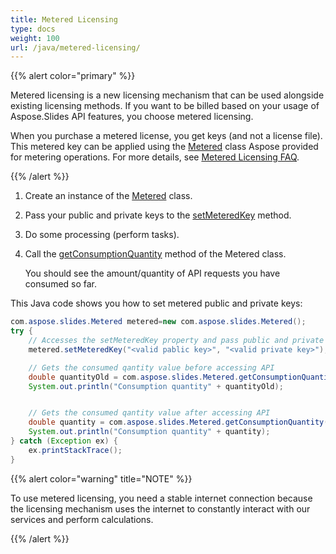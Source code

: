 ```yaml
---
title: Metered Licensing
type: docs
weight: 100
url: /java/metered-licensing/
---
```


{{% alert color="primary" %}} 

Metered licensing is a new licensing mechanism that can be used alongside existing licensing methods. If you want to be billed based on your usage of Aspose.Slides API features, you choose metered licensing.

When you purchase a metered license, you get keys (and not a license file). This metered key can be applied using the [Metered](https://reference.aspose.com/slides/java/com.aspose.slides/metered/) class Aspose provided for metering operations. For more details, see [Metered Licensing FAQ](https://purchase.aspose.com/faqs/licensing/metered).

{{% /alert %}} 
1. Create an instance of the [Metered](https://reference.aspose.com/slides/java/com.aspose.slides/metered/) class.

1. Pass your public and private keys to the [setMeteredKey](https://reference.aspose.com/slides/java/com.aspose.slides/metered/#setMeteredKey-java.lang.String-java.lang.String-) method.

1. Do some processing (perform tasks).

1. Call the [getConsumptionQuantity](https://reference.aspose.com/slides/java/com.aspose.slides/metered/#getConsumptionQuantity--) method of the Metered class.

   You should see the amount/quantity of API requests you have consumed so far.

This Java code shows you how to set metered public and private keys:

```java
com.aspose.slides.Metered metered=new com.aspose.slides.Metered();
try {
    // Accesses the setMeteredKey property and pass public and private keys as parameters
    metered.setMeteredKey("<valid pablic key>", "<valid private key>");

    // Gets the consumed qantity value before accessing API
    double quantityOld = com.aspose.slides.Metered.getConsumptionQuantity();
    System.out.println("Consumption quantity" + quantityOld);


    // Gets the consumed qantity value after accessing API
    double quantity = com.aspose.slides.Metered.getConsumptionQuantity();
    System.out.println("Consumption quantity" + quantity);
} catch (Exception ex) {
    ex.printStackTrace();
}
```

{{% alert color="warning" title="NOTE"  %}} 

To use metered licensing, you need a stable internet connection because the licensing mechanism uses the internet to constantly interact with our services and perform calculations.

{{% /alert %}} 
